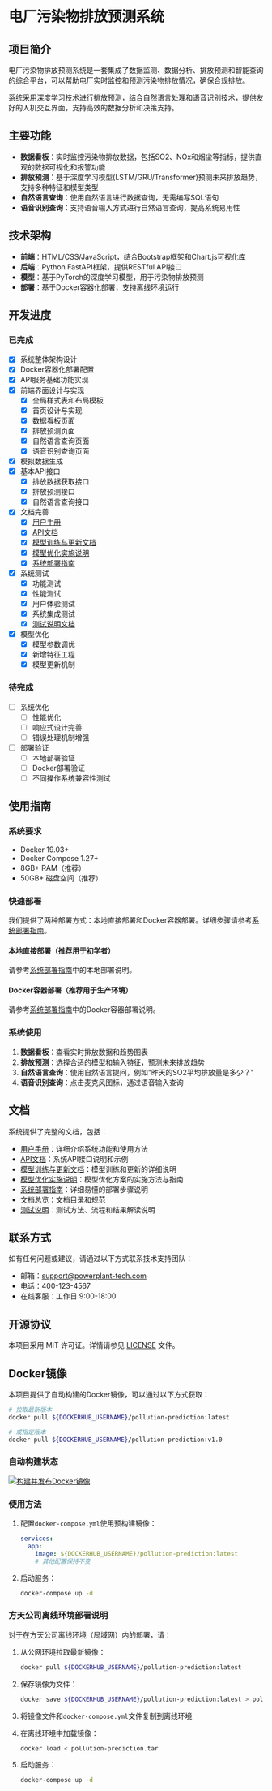 # 电厂污染物排放预测系统

## 项目简介

电厂污染物排放预测系统是一套集成了数据监测、数据分析、排放预测和智能查询的综合平台，可以帮助电厂实时监控和预测污染物排放情况，确保合规排放。

系统采用深度学习技术进行排放预测，结合自然语言处理和语音识别技术，提供友好的人机交互界面，支持高效的数据分析和决策支持。

## 主要功能

- **数据看板**：实时监控污染物排放数据，包括SO2、NOx和烟尘等指标，提供直观的数据可视化和报警功能
- **排放预测**：基于深度学习模型(LSTM/GRU/Transformer)预测未来排放趋势，支持多种特征和模型类型
- **自然语言查询**：使用自然语言进行数据查询，无需编写SQL语句
- **语音识别查询**：支持语音输入方式进行自然语言查询，提高系统易用性

## 技术架构

- **前端**：HTML/CSS/JavaScript，结合Bootstrap框架和Chart.js可视化库
- **后端**：Python FastAPI框架，提供RESTful API接口
- **模型**：基于PyTorch的深度学习模型，用于污染物排放预测
- **部署**：基于Docker容器化部署，支持离线环境运行

## 开发进度

### 已完成

- [x] 系统整体架构设计
- [x] Docker容器化部署配置
- [x] API服务基础功能实现
- [x] 前端界面设计与实现
  - [x] 全局样式表和布局模板
  - [x] 首页设计与实现
  - [x] 数据看板页面
  - [x] 排放预测页面
  - [x] 自然语言查询页面
  - [x] 语音识别查询页面
- [x] 模拟数据生成
- [x] 基本API接口
  - [x] 排放数据获取接口
  - [x] 排放预测接口
  - [x] 自然语言查询接口
- [x] 文档完善
  - [x] [用户手册](docs/用户手册.md)
  - [x] [API文档](docs/API文档.md)
  - [x] [模型训练与更新文档](docs/模型训练与更新文档.md)
  - [x] [模型优化实施说明](docs/模型优化实施说明.md)
  - [x] [系统部署指南](电厂污染物排放预测系统综合部署指南.md)
- [x] 系统测试
  - [x] 功能测试
  - [x] 性能测试
  - [x] 用户体验测试
  - [x] 系统集成测试
  - [x] [测试说明文档](测试文档/测试说明.md)
- [x] 模型优化
  - [x] 模型参数调优
  - [x] 新增特征工程
  - [x] 模型更新机制

### 待完成

- [ ] 系统优化
  - [ ] 性能优化
  - [ ] 响应式设计完善
  - [ ] 错误处理机制增强
- [ ] 部署验证
  - [ ] 本地部署验证
  - [ ] Docker部署验证
  - [ ] 不同操作系统兼容性测试

## 使用指南

### 系统要求

- Docker 19.03+
- Docker Compose 1.27+
- 8GB+ RAM（推荐）
- 50GB+ 磁盘空间（推荐）

### 快速部署

我们提供了两种部署方式：本地直接部署和Docker容器部署。详细步骤请参考[系统部署指南](电厂污染物排放预测系统综合部署指南.md)。

#### 本地直接部署（推荐用于初学者）

请参考[系统部署指南](电厂污染物排放预测系统综合部署指南.md#部署方式一本地直接部署)中的本地部署说明。

#### Docker容器部署（推荐用于生产环境）

请参考[系统部署指南](电厂污染物排放预测系统综合部署指南.md#部署方式二docker容器部署)中的Docker容器部署说明。

### 系统使用

1. **数据看板**：查看实时排放数据和趋势图表
2. **排放预测**：选择合适的模型和输入特征，预测未来排放趋势
3. **自然语言查询**：使用自然语言提问，例如"昨天的SO2平均排放量是多少？"
4. **语音识别查询**：点击麦克风图标，通过语音输入查询

## 文档

系统提供了完整的文档，包括：

- [用户手册](docs/用户手册.md)：详细介绍系统功能和使用方法
- [API文档](docs/API文档.md)：系统API接口说明和示例
- [模型训练与更新文档](docs/模型训练与更新文档.md)：模型训练和更新的详细说明
- [模型优化实施说明](docs/模型优化实施说明.md)：模型优化方案的实施方法与指南
- [系统部署指南](电厂污染物排放预测系统综合部署指南.md)：详细易懂的部署步骤说明
- [文档总览](docs/README.md)：文档目录和规范
- [测试说明](测试文档/测试说明.md)：测试方法、流程和结果解读说明

## 联系方式

如有任何问题或建议，请通过以下方式联系技术支持团队：

- 邮箱：support@powerplant-tech.com
- 电话：400-123-4567
- 在线客服：工作日 9:00-18:00

## 开源协议

本项目采用 MIT 许可证。详情请参见 [LICENSE](LICENSE) 文件。

## Docker镜像

本项目提供了自动构建的Docker镜像，可以通过以下方式获取：

```bash
# 拉取最新版本
docker pull ${DOCKERHUB_USERNAME}/pollution-prediction:latest

# 或指定版本
docker pull ${DOCKERHUB_USERNAME}/pollution-prediction:v1.0
```

### 自动构建状态

[![构建并发布Docker镜像](https://github.com/ShiXiangYu1/pollution-prediction-system/actions/workflows/docker-build.yml/badge.svg)](https://github.com/ShiXiangYu1/pollution-prediction-system/actions/workflows/docker-build.yml)

### 使用方法

1. 配置`docker-compose.yml`使用预构建镜像：
   ```yaml
   services:
     app:
       image: ${DOCKERHUB_USERNAME}/pollution-prediction:latest
       # 其他配置保持不变
   ```

2. 启动服务：
   ```bash
   docker-compose up -d
   ```

### 方天公司离线环境部署说明

对于在方天公司离线环境（局域网）内的部署，请：

1. 从公网环境拉取最新镜像：
   ```bash
   docker pull ${DOCKERHUB_USERNAME}/pollution-prediction:latest
   ```

2. 保存镜像为文件：
   ```bash
   docker save ${DOCKERHUB_USERNAME}/pollution-prediction:latest > pollution-prediction.tar
   ```

3. 将镜像文件和`docker-compose.yml`文件复制到离线环境

4. 在离线环境中加载镜像：
   ```bash
   docker load < pollution-prediction.tar
   ```

5. 启动服务：
   ```bash
   docker-compose up -d
   ``` 